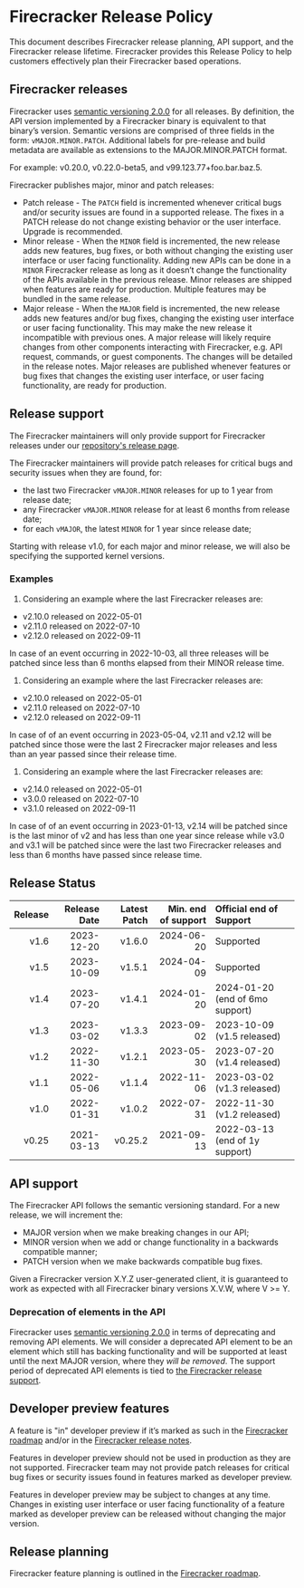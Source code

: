 # Firecracker Release Policy

This document describes Firecracker release planning, API support, and the
Firecracker release lifetime. Firecracker provides this Release Policy to help
customers effectively plan their Firecracker based operations.

## Firecracker releases

Firecracker uses
[semantic versioning 2.0.0](https://semver.org/spec/v2.0.0.html) for all
releases. By definition, the API version implemented by a Firecracker binary is
equivalent to that binary’s version. Semantic versions are comprised of three
fields in the form: `vMAJOR.MINOR.PATCH`. Additional labels for pre-release and
build metadata are available as extensions to the MAJOR.MINOR.PATCH format.

For example: v0.20.0, v0.22.0-beta5, and v99.123.77+foo.bar.baz.5.

Firecracker publishes major, minor and patch releases:

- Patch release - The `PATCH` field is incremented whenever critical bugs and/or
  security issues are found in a supported release. The fixes in a PATCH release
  do not change existing behavior or the user interface. Upgrade is recommended.
- Minor release - When the `MINOR` field is incremented, the new release adds
  new features, bug fixes, or both without changing the existing user interface
  or user facing functionality. Adding new APIs can be done in a `MINOR`
  Firecracker release as long as it doesn’t change the functionality of the APIs
  available in the previous release. Minor releases are shipped when features
  are ready for production. Multiple features may be bundled in the same
  release.
- Major release - When the `MAJOR` field is incremented, the new release adds
  new features and/or bug fixes, changing the existing user interface or user
  facing functionality. This may make the new release it incompatible with
  previous ones. A major release will likely require changes from other
  components interacting with Firecracker, e.g. API request, commands, or guest
  components. The changes will be detailed in the release notes. Major releases
  are published whenever features or bug fixes that changes the existing user
  interface, or user facing functionality, are ready for production.

## Release support

The Firecracker maintainers will only provide support for Firecracker releases
under our
[repository's release page](https://github.com/firecracker-microvm/firecracker/releases).

The Firecracker maintainers will provide patch releases for critical bugs and
security issues when they are found, for:

- the last two Firecracker `vMAJOR.MINOR` releases for up to 1 year from release
  date;
- any Firecracker `vMAJOR.MINOR` release for at least 6 months from release
  date;
- for each `vMAJOR`, the latest `MINOR` for 1 year since release date;

Starting with release v1.0, for each major and minor release, we will also be
specifying the supported kernel versions.

### Examples

1. Considering an example where the last Firecracker releases are:

- v2.10.0 released on 2022-05-01
- v2.11.0 released on 2022-07-10
- v2.12.0 released on 2022-09-11

In case of an event occurring in 2022-10-03, all three releases will be patched
since less than 6 months elapsed from their MINOR release time.

1. Considering an example where the last Firecracker releases are:

- v2.10.0 released on 2022-05-01
- v2.11.0 released on 2022-07-10
- v2.12.0 released on 2022-09-11

In case of of an event occurring in 2023-05-04, v2.11 and v2.12 will be patched
since those were the last 2 Firecracker major releases and less than an year
passed since their release time.

1. Considering an example where the last Firecracker releases are:

- v2.14.0 released on 2022-05-01
- v3.0.0 released on 2022-07-10
- v3.1.0 released on 2022-09-11

In case of of an event occurring in 2023-01-13, v2.14 will be patched since is
the last minor of v2 and has less than one year since release while v3.0 and
v3.1 will be patched since were the last two Firecracker releases and less than
6 months have passed since release time.

## Release Status

| Release | Release Date | Latest Patch | Min. end of support | Official end of Support         |
| ------: | -----------: | -----------: | ------------------: | :------------------------------ |
|    v1.6 |   2023-12-20 |       v1.6.0 |          2024-06-20 | Supported                       |
|    v1.5 |   2023-10-09 |       v1.5.1 |          2024-04-09 | Supported                       |
|    v1.4 |   2023-07-20 |       v1.4.1 |          2024-01-20 | 2024-01-20 (end of 6mo support) |
|    v1.3 |   2023-03-02 |       v1.3.3 |          2023-09-02 | 2023-10-09 (v1.5 released)      |
|    v1.2 |   2022-11-30 |       v1.2.1 |          2023-05-30 | 2023-07-20 (v1.4 released)      |
|    v1.1 |   2022-05-06 |       v1.1.4 |          2022-11-06 | 2023-03-02 (v1.3 released)      |
|    v1.0 |   2022-01-31 |       v1.0.2 |          2022-07-31 | 2022-11-30 (v1.2 released)      |
|   v0.25 |   2021-03-13 |      v0.25.2 |          2021-09-13 | 2022-03-13 (end of 1y support)  |

## API support

The Firecracker API follows the semantic versioning standard. For a new release,
we will increment the:

- MAJOR version when we make breaking changes in our API;
- MINOR version when we add or change functionality in a backwards compatible
  manner;
- PATCH version when we make backwards compatible bug fixes.

Given a Firecracker version X.Y.Z user-generated client, it is guaranteed to
work as expected with all Firecracker binary versions X.V.W, where V >= Y.

### Deprecation of elements in the API

Firecracker uses
[semantic versioning 2.0.0](https://semver.org/spec/v2.0.0.html) in terms of
deprecating and removing API elements. We will consider a deprecated API element
to be an element which still has backing functionality and will be supported at
least until the next MAJOR version, where they _will be removed_. The support
period of deprecated API elements is tied to
[the Firecracker release support](https://github.com/firecracker-microvm/firecracker/blob/main/docs/RELEASE_POLICY.md#release-support).

## Developer preview features

A feature is "in" developer preview if it’s marked as such in the
[Firecracker roadmap](https://github.com/firecracker-microvm/firecracker/projects/42)
and/or in the
[Firecracker release notes](https://github.com/firecracker-microvm/firecracker/releases).

Features in developer preview should not be used in production as they are not
supported. Firecracker team may not provide patch releases for critical bug
fixes or security issues found in features marked as developer preview.

Features in developer preview may be subject to changes at any time. Changes in
existing user interface or user facing functionality of a feature marked as
developer preview can be released without changing the major version.

## Release planning

Firecracker feature planning is outlined in the
[Firecracker roadmap](https://github.com/firecracker-microvm/firecracker/projects).
